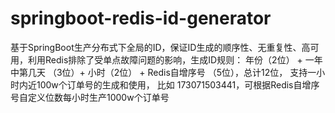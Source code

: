 # springboot-redis-id-generator
基于SpringBoot生产分布式下全局的ID，保证ID生成的顺序性、无重复性、高可用，利用Redis排除了受单点故障问题的影响，生成ID规则： 年份（2位） +  一年中第几天 （3位）+ 小时（2位） + Redis自增序号 （5位），总计12位， 支持一小时内近100w个订单号的生成和使用， 比如 173071503441，可根据Redis自增序号自定义位数每小时生产1000w个订单号
